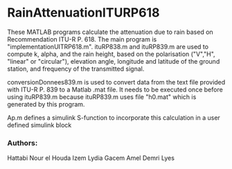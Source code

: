 # RainAttenuationITURP618

These MATLAB programs calculate the attenuation due to rain based on Recommendation ITU-R P. 618. The main program is "implementationUITRP618.m". 
ituRP838.m and ituRP839.m are used to compute k, alpha, and the rain height, based on the polarisation ("V","H", "linear" or "circular"), elevation angle, 
longitude and latitude of the ground station, and frequency of the transmitted signal.

conversionDonnees839.m is used to convert data from the text file provided with ITU-R P. 839 to a Matlab .mat file. It needs to be executed once before using ituRP839.m
because ituRP839.m uses file "h0.mat" which is generated by this program.

Ap.m defines a simulink S-function to incorporate this calculation in a user defined simulink block

### Authors:
Hattabi Nour el Houda
Izem Lydia
Gacem Amel
Demri Lyes
